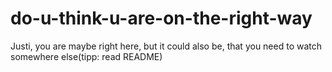 # do-u-think-u-are-on-the-right-way
Justi, you are maybe right here, but it could also be, that you need to watch somewhere else(tipp: read README)
